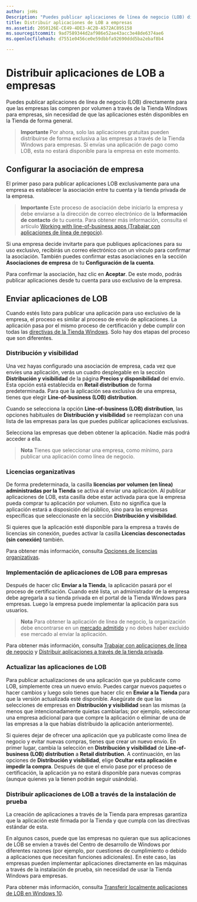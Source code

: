 ```yaml
---
author: jnHs
Description: "Puedes publicar aplicaciones de línea de negocio (LOB) directamente para que las empresas las compren por volumen a través de la Tienda Windows para empresas, sin necesidad de que las aplicaciones estén disponibles en la Tienda de forma general."
title: Distribuir aplicaciones de LOB a empresas
ms.assetid: 2050126E-CE49-4DE3-AC2B-A572AC895158
ms.sourcegitcommit: 9ad7589344d2af986e52ae43acc3e48de6374ae6
ms.openlocfilehash: d7551e0456ce0e59dbbfa92690ddd5ba2ebaf8b4

---
```


# Distribuir aplicaciones de LOB a empresas


Puedes publicar aplicaciones de línea de negocio (LOB) directamente para que las empresas las compren por volumen a través de la Tienda Windows para empresas, sin necesidad de que las aplicaciones estén disponibles en la Tienda de forma general.

> **Importante**  Por ahora, solo las aplicaciones gratuitas pueden distribuirse de forma exclusiva a las empresas a través de la Tienda Windows para empresas. Si envías una aplicación de pago como LOB, esta no estará disponible para la empresa en este momento. 

## Configurar la asociación de empresa


El primer paso para publicar aplicaciones LOB exclusivamente para una empresa es establecer la asociación entre tu cuenta y la tienda privada de la empresa.

> **Importante**  Este proceso de asociación debe iniciarlo la empresa y debe enviarse a la dirección de correo electrónico de la **Información de contacto** de tu cuenta. Para obtener más información, consulta el artículo [Working with line-of-business apps (Trabajar con aplicaciones de línea de negocio)](http://go.microsoft.com/fwlink/p/?LinkId=698846).

Si una empresa decide invitarte para que publiques aplicaciones para su uso exclusivo, recibirás un correo electrónico con un vínculo para confirmar la asociación. También puedes confirmar estas asociaciones en la sección **Asociaciones de empresa** de tu **Configuración de la cuenta**.

Para confirmar la asociación, haz clic en **Aceptar**. De este modo, podrás publicar aplicaciones desde tu cuenta para uso exclusivo de la empresa.

## Enviar aplicaciones de LOB


Cuando estés listo para publicar una aplicación para uso exclusivo de la empresa, el proceso es similar al proceso de envío de aplicaciones. La aplicación pasa por el mismo proceso de certificación y debe cumplir con todas las [directivas de la Tienda Windows](https://msdn.microsoft.com/library/windows/apps/dn764944). Solo hay dos etapas del proceso que son diferentes.

### Distribución y visibilidad

Una vez hayas configurado una asociación de empresa, cada vez que envíes una aplicación, verás un cuadro desplegable en la sección **Distribución y visibilidad** de la página **Precios y disponibilidad** del envío. Esta opción está establecida en **Retail distribution** de forma predeterminada. Para que la aplicación sea exclusiva de una empresa, tienes que elegir **Line-of-business (LOB) distribution**.

Cuando se selecciona la opción **Line-of-business (LOB) distribution**, las opciones habituales de **Distribución y visibilidad** se reemplazan con una lista de las empresas para las que puedes publicar aplicaciones exclusivas.

Selecciona las empresas que deben obtener la aplicación. Nadie más podrá acceder a ella.

> **Nota**  Tienes que seleccionar una empresa, como mínimo, para publicar una aplicación como línea de negocio.

### Licencias organizativas

De forma predeterminada, la casilla **licencias por volumen (en línea) administradas por la Tienda** se activa al enviar una aplicación. Al publicar aplicaciones de LOB, esta casilla debe estar activada para que la empresa pueda comprar tu aplicación por volumen. Esto no significa que la aplicación estará a disposición del público, sino para las empresas específicas que seleccionaste en la sección **Distribución y visibilidad**.

Si quieres que la aplicación esté disponible para la empresa a través de licencias sin conexión, puedes activar la casilla **Licencias desconectadas (sin conexión)** también.

Para obtener más información, consulta [Opciones de licencias organizativas](organizational-licensing.md).

### Implementación de aplicaciones de LOB para empresas

Después de hacer clic **Enviar a la Tienda**, la aplicación pasará por el proceso de certificación. Cuando esté lista, un administrador de la empresa debe agregarla a su tienda privada en el portal de la Tienda Windows para empresas. Luego la empresa puede implementar la aplicación para sus usuarios.

> **Nota** Para obtener la aplicación de línea de negocio, la organización debe encontrarse en un [mercado admitido](https://technet.microsoft.com/itpro/windows/whats-new/windows-store-for-business-overview#supported-markets) y no debes haber excluido ese mercado al enviar la aplicación. 

Para obtener más información, consulta [Trabajar con aplicaciones de línea de negocio](http://go.microsoft.com/fwlink/p/?LinkId=698846) y [Distribuir aplicaciones a través de la tienda privada](http://go.microsoft.com/fwlink/p/?LinkId=698847).

### Actualizar las aplicaciones de LOB

Para publicar actualizaciones de una aplicación que ya publicaste como LOB, simplemente crea un nuevo envío. Puedes cargar nuevos paquetes o hacer cambios y luego solo tienes que hacer clic en **Enviar a la Tienda** para que la versión actualizada esté disponible. Asegúrate de que las selecciones de empresas en **Distribución y visibilidad** sean las mismas (a menos que intencionadamente quietas cambiarlas; por ejemplo, seleccionar una empresa adicional para que compre la aplicación o eliminar de una de las empresas a la que habías distribuido la aplicación anteriormente).

Si quieres dejar de ofrecer una aplicación que ya publicaste como línea de negocio y evitar nuevas compras, tienes que crear un nuevo envío. En primer lugar, cambia la selección en **Distribución y visibilidad** de **Line-of-business (LOB) distribution** a **Retail distribution**. A continuación, en las opciones de **Distribución y visibilidad**, elige **Ocultar esta aplicación e impedir la compra**. Después de que el envío pase por el proceso de certificación, la aplicación ya no estará disponible para nuevas compras (aunque quienes ya la tienen podrán seguir usándola).

### Distribuir aplicaciones de LOB a través de la instalación de prueba

La creación de aplicaciones a través de la Tienda para empresas garantiza que la aplicación esté firmada por la Tienda y que cumpla con las directivas estándar de esta.

En algunos casos, puede que las empresas no quieran que sus aplicaciones de LOB se envíen a través del Centro de desarrollo de Windows por diferentes razones (por ejemplo, por cuestiones de cumplimiento o debido a aplicaciones que necesitan funciones adicionales). En este caso, las empresas pueden implementar aplicaciones directamente en las máquinas a través de la instalación de prueba, sin necesidad de usar la Tienda Windows para empresas.

Para obtener más información, consulta [Transferir localmente aplicaciones de LOB en Windows 10](http://go.microsoft.com/fwlink/p/?LinkId=623433).

 

 







<!--HONumber=Jun16_HO5-->


